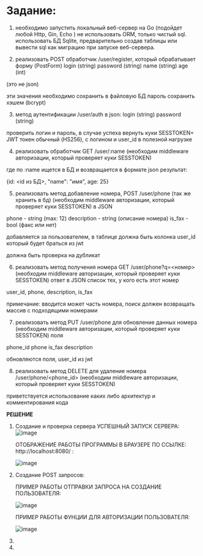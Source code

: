 # Задание: 
1. необходимо запустить локальный веб-сервер на Go (подойдет любой Http, Gin, Echo ) 
не использовать ORM, только чистый sql. использовать БД Sqlite, предварительно создав таблицы или вывести sql как миграцию при запуске веб-сервера. 

2. реализовать POST обработчик /user/register, который обрабатывает форму (PostForm) 
login (string)
password  (string)
name (string)
age (int)

(это не json)

эти значения необходимо сохранить в файловую БД 
пароль сохранить хэшем (bcrypt)

3. метод аутентификации /user/auth
в json:
login (string)
password  (string)

проверить логин и пароль, в случае успеха вернуть куки SESSTOKEN=<JWT TOKEN>
JWT токен обычный (HS256), с логином и user_id в полезной нагрузке

4. реализовать обработчик GET  /user/:name
(необходим middleware авторизации, который проверяет куки SESSTOKEN)

где по :name ищется в БД и возвращается в формате json результат:

{id: <id из БД>, "name": "имя", age: 25}

5. реализовать метод добавление номера, POST /user/phone (так же хранить в бд)
(необходим middleware авторизации, который проверяет куки SESSTOKEN)
в JSON 

phone - string (max: 12)
description - string (описание номера)
is_fax - bool (факс или нет)

добавляется за пользователем, в таблице должна быть колонка user_id
который будет браться из jwt

должна быть проверка на дубликат

6. реализовать метод получения номера GET /user/phone?q=<номер>
(необходим middleware авторизации, который проверяет куки SESSTOKEN)
ответ в JSON список тех, у кого есть этот номер

user_id, phone, description, is_fax

примечание: вводится может часть номера, поиск должен возвращать массив с подходящими номерами

7. реализовать метод PUT /user/phone для обновление данных номера
(необходим middleware авторизации, который проверяет куки SESSTOKEN)
поля 

phone_id
phone
is_fax
description

обновляются поля, user_id из jwt

8. реализовать метод DELETE для удаление номера /user/phone/<phone_id>
(необходим middleware авторизации, который проверяет куки SESSTOKEN)

приветствуется использование каких либо архитектур и комментирования кода 


**РЕШЕНИЕ**
1. Создание и проверка сервера
     УСПЕШНЫЙ ЗАПУСК СЕРВЕРА: ![image](https://github.com/IFIFZNEN/Test_Project_Sarkor/assets/104571864/31d99c45-c22e-48d1-a014-b4cd8c55b854)
   
     ОТОБРАЖЕНИЕ РАБОТЫ ПРОГРАММЫ В БРАУЗЕРЕ ПО ССЫЛКЕ: http://localhost:8080/ :

   ![image](https://github.com/IFIFZNEN/Test_Project_Sarkor/assets/104571864/14fe1874-1ea3-4d1d-b62f-e346eb8f8fbc)

3. Создание POST запросов:

     ПРИМЕР РАБОТЫ ОТПРАВКИ ЗАПРОСА НА СОЗДАНИЕ ПОЛЬЗОВАТЕЛЯ:
   
     ![image](https://github.com/IFIFZNEN/Test_Project_Sarkor/assets/104571864/1ecf11a4-f41a-43d5-98fc-7cead8c18970)

     ПРИМЕР РАБОТЫ ФУНЦИИ ДЛЯ АВТОРИЗАЦИИ ПОЛЬЗОВАТЕЛЯ:
   
     ![image](https://github.com/IFIFZNEN/Test_Project_Sarkor/assets/104571864/c24d6ad2-d557-432a-b592-f624b905f8c1)


5. 
6. 
 
